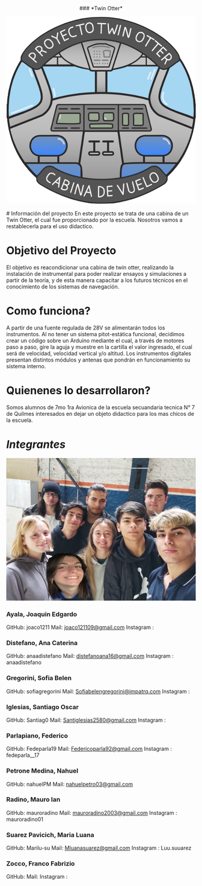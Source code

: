 <center>
### *Twin Otter*

![Image text](Imagenes/Logo%20principal%20sin%20fondo.png)
</div>
</center>
# Información del proyecto
 En este proyecto se trata de una cabina de un Twin Otter, el cual fue proporcionado por la escuela. Nosotros vamos a restablecerla para el uso didactico.

# Objetivo del Proyecto

El objetivo es reacondicionar una cabina de twin otter, realizando la instalación de instrumental para poder realizar ensayos y simulaciones a partir de la teoría, y de esta manera capacitar a los futuros técnicos en el conocimiento de los sistemas de navegación.

# Como funciona?
A partir de una fuente regulada de 28V se alimentarán todos los instrumentos.
Al no tener un sistema pitot-estática funcional, decidimos crear un código sobre un Arduino mediante el cual, a través de motores paso a paso, gire la aguja y muestre en la cartilla el valor ingresado, el cual será de velocidad, velocidad vertical y/o altitud.
Los instrumentos digitales presentan distintos módulos y antenas que pondrán en funcionamiento su sistema interno.

# Quienenes lo desarrollaron?

Somos alumnos de 7mo 1ra Avionica de la escuela secuandaria tecnica N° 7 de Quilmes interesados en dejar un objeto didactico para los mas chicos de la escuela.

# *Integrantes*
![Image text](Imagenes/nosotros2.jpg)
</div>

### Ayala, Joaquin Edgardo         
GitHub: joaco1211
Mail: joaco121109@gmail.com
Instagram :

### Distefano, Ana Caterina
GitHub: anaadistefano
Mail: distefanoana16@gmail.com
Instagram : anaadistefano

### Gregorini, Sofia Belen
GitHub: sofiagregorini
Mail: Sofiabelengregorini@impatrq.com
Instagram : 

### Iglesias, Santiago Oscar
GitHub: Santiag0
Mail: Santiglesias2580@gmail.com
Instagram : 

### Parlapiano, Federico
GitHub: Fedeparla19
Mail: Federicoparla92@gmail.com
Instagram : fedeparla__17

### Petrone Medina, Nahuel
GitHub: nahuelPM
Mail: nahuelpetro03@gmail.com

### Radino, Mauro Ian  
GitHub: mauroradino
Mail: mauroradino2003@gmail.com
Instagram : mauroradino01

### Suarez Pavicich, Maria Luana
GitHub: Marilu-su
Mail: Mluanasuarez@gmail.com
Instagram : Luu.suuarez

### Zocco, Franco Fabrizio         
GitHub: 
Mail: 
Instagram : 

